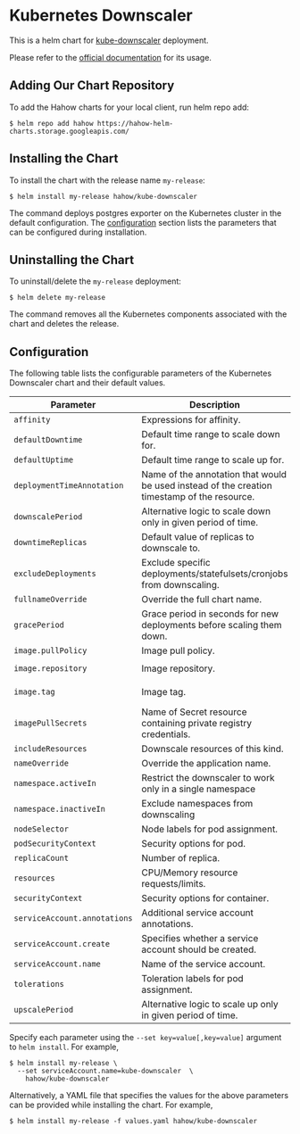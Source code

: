 # Kubernetes Downscaler

This is a helm chart for [kube-downscaler](https://codeberg.org/hjacobs/kube-downscaler) deployment.

Please refer to the [official documentation](https://codeberg.org/hjacobs/kube-downscaler#user-content-command-line-options) for its usage.

## Adding Our Chart Repository

To add the Hahow charts for your local client, run helm repo add:

```console
$ helm repo add hahow https://hahow-helm-charts.storage.googleapis.com/
```

## Installing the Chart

To install the chart with the release name `my-release`:

```console
$ helm install my-release hahow/kube-downscaler
```

The command deploys postgres exporter on the Kubernetes cluster in the default configuration. The [configuration](#configuration) section lists the parameters that can be configured during installation.

## Uninstalling the Chart

To uninstall/delete the `my-release` deployment:

```console
$ helm delete my-release
```

The command removes all the Kubernetes components associated with the chart and deletes the release.

## Configuration

The following table lists the configurable parameters of the Kubernetes Downscaler chart and their default values.

| Parameter | Description | Default |
| --------- | ----------- | ------- |
| `affinity` | Expressions for affinity. | `{}` |
| `defaultDowntime ` | Default time range to scale down for. | |
| `defaultUptime ` | Default time range to scale up for. | |
| `deploymentTimeAnnotation ` | Name of the annotation that would be used instead of the creation timestamp of the resource. | |
| `downscalePeriod ` | Alternative logic to scale down only in given period of time. | |
| `downtimeReplicas ` | Default value of replicas to downscale to. | |
| `excludeDeployments ` | Exclude specific deployments/statefulsets/cronjobs from downscaling. | |
| `fullnameOverride` | Override the full chart name. | `""` |
| `gracePeriod ` | Grace period in seconds for new deployments before scaling them down. | |
| `image.pullPolicy` | Image pull policy. | `IfNotPresent` |
| `image.repository` | Image repository. | `hjacobs/kube-downscaler` |
| `image.tag` | Image tag. | `nil` (Use `.Chart.AppVersion`) |
| `imagePullSecrets` | Name of Secret resource containing private registry credentials. | `[]` |
| `includeResources ` | Downscale resources of this kind. |  |
| `nameOverride` | Override the application name. | `""` |
| `namespace.activeIn` | Restrict the downscaler to work only in a single namespace | |
| `namespace.inactiveIn` | Exclude namespaces from downscaling | |
| `nodeSelector` | Node labels for pod assignment. | `{}` |
| `podSecurityContext` | Security options for pod. | `{}` |
| `replicaCount` | Number of replica. | `1` |
| `resources` | CPU/Memory resource requests/limits. | `{}` |
| `securityContext` | Security options for container. | `{}` |
| `serviceAccount.annotations	` | Additional service account annotations. | `{}` |
| `serviceAccount.create` | Specifies whether a service account should be created. | `true` |
| `serviceAccount.name` | Name of the service account. | |
| `tolerations` | Toleration labels for pod assignment. | `[]` |
| `upscalePeriod ` | Alternative logic to scale up only in given period of time. | |

Specify each parameter using the `--set key=value[,key=value]` argument to `helm install`. For example,

```console
$ helm install my-release \
  --set serviceAccount.name=kube-downscaler  \
    hahow/kube-downscaler
```

Alternatively, a YAML file that specifies the values for the above parameters can be provided while installing the chart. For example,

```console
$ helm install my-release -f values.yaml hahow/kube-downscaler
```
